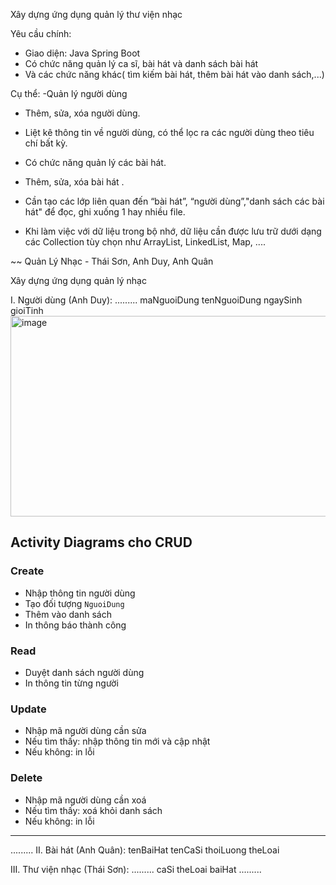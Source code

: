 Xây dựng ứng dụng quản lý thư viện nhạc

Yêu cầu chính:

- Giao diện: Java Spring Boot
- Có chức năng quản lý ca sĩ, bài hát và danh sách bài hát
- Và các chức năng khác( tìm kiếm bài hát, thêm bài hát vào danh sách,...)


Cụ thể:
-Quản lý người dùng

+ Thêm, sửa, xóa người dùng.

+ Liệt kê thông tin về người dùng, có thể lọc ra các người dùng theo tiêu chí bất kỳ.

- Có chức năng quản lý các bài hát.

+ Thêm, sửa, xóa bài hát .

+ Cần tạo các lớp liên quan đến “bài hát”, “người dùng”,"danh sách các bài hát" để đọc, ghi xuống 1 hay nhiều file.

- Khi làm việc với dữ liệu trong bộ nhớ, dữ liệu cần được lưu trữ dưới dạng các Collection tùy chọn như ArrayList, LinkedList, Map, ....

~~ Quản Lý Nhạc - Thái Sơn, Anh Duy, Anh Quân

Xây dựng ứng dụng quản lý nhạc

I. Người dùng (Anh Duy):
.........
maNguoiDung
tenNguoiDung
ngaySinh
gioiTinh
<img width="637" height="321" alt="image" src="https://github.com/user-attachments/assets/83d0feb1-6669-422f-8544-41a6baffd95e" />
## Activity Diagrams cho CRUD 

### Create
- Nhập thông tin người dùng
- Tạo đối tượng `NguoiDung`
- Thêm vào danh sách
- In thông báo thành công

### Read
- Duyệt danh sách người dùng
- In thông tin từng người

### Update
- Nhập mã người dùng cần sửa
- Nếu tìm thấy: nhập thông tin mới và cập nhật
- Nếu không: in lỗi

### Delete
- Nhập mã người dùng cần xoá
- Nếu tìm thấy: xoá khỏi danh sách
- Nếu không: in lỗi

---

.........
II. Bài hát (Anh Quân):
tenBaiHat
tenCaSi
thoiLuong
theLoai

III. Thư viện nhạc (Thái Sơn):
.........
caSi
theLoai
baiHat
.........



